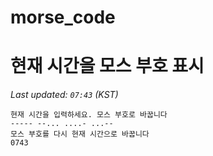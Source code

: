 # morse_code
# 현재 시간을 모스 부호 표시
<!-- MORSE_TIME_START -->
_Last updated: `07:43` (KST)_

```
현재 시간을 입력하세요. 모스 부호로 바꿉니다
----- --... ....- ...--
모스 부호를 다시 현재 시간으로 바꿉니다
0743
```
<!-- MORSE_TIME_END -->
